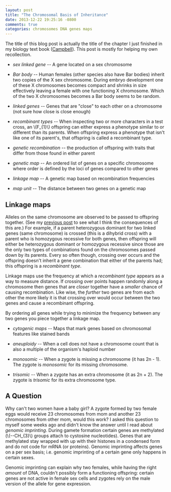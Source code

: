 ```yaml
---
layout: post
title: "The Chromosomal Basis of Inheritance"
date: 2013-12-22 19:25:16 -0800
comments: true
categories: chromosomes DNA genes maps
---
```


The title of this blog post is actually the title of the chapter I just finished in my biology text book ([Campbell][0]). This post is mostly for helping my own recollection.

-   *sex linked gene* -- A gene located on a sex chromosome

-   *Bar body* -- Human females (other species also have Bar bodies) inherit two copies of the X sex chromosome. During embryo development one of these X chromosomes becomes compact and shrinks in size effectively leaving a female with one functioning X chromosome. Which of the two X chromosomes becomes a Bar body seems to be random.

-   *linked genes* -- Genes that are "close" to each other on a chromosome (not sure how close is close enough)

-   *recombinant types* -- When inspecting two or more characters in a test cross, an \\(F\_{1}\\) offspring can either express a phenotype similar to or different than its parents. When offspring express a phenotype that isn't like one of its parent's, that offspring is called a recombinant type.

-   *genetic recombination* -- the production of offspring with traits that differ from those found in either parent

-   *genetic map* -- An ordered list of genes on a specific chromosome where order is defined by the loci of genes compared to other genes

-   *linkage map* -- A genetic map based on recombination frequencies

-   *map unit* -- The distance between two genes on a genetic map

Linkage maps
------------
Alleles on the same chromosome are observed to be passed to offspring together. (See my [previous post][1] to see what I think the consequences of this are.) For example, if a parent heterozygous dominant for two linked genes (same chromosome) is crossed (this is a dihybrid cross) with a parent who is homozygous recessive for both genes, then offspring will either be heterozygous dominant or homozygous recessive since those are the only two types of combinations found on the chromosomes passed down by its parents. Every so often though, crossing over occurs
and the offspring doesn't inherit a gene combination that either of the parents had; this offspring is a _recombinant type_.

Linkage maps use the frequency at which a _recombinant type_ appears as a way to measure distance. If crossing over points happen randomly along a chromosome then genes that are _closer_ together have a _smaller_ chance of causing recombination. Like wise, the _further_ two genes are from each other the more likely it is that crossing over would occur between the two genes and cause a recombinant offspring.

By ordering all genes while trying to minimize the frequency between any two genes you piece together a linkage map.

-   *cytogenic maps* -- Maps that mark genes based on chromosomal features like stained bands

-   *aneuploidy*  -- When a cell does not have a chromosome count that is also a multiple of the organism's haploid number

-   *monosomic*  -- When a zygote is missing a chromosome (it has 2n - 1). The zygote is _monosomic_ for its missing chromosome.

-   *trisomic*  -- When a zygote has an extra chromosome (it as 2n + 2). The zygote is _trisomic_ for its extra chromosome type.

A Question
----------
Why can't two women have a baby girl? A zygote formed by two female eggs would receive 23 chromosomes from mom and another 23 chromosomes from other mom, would this work? I asked this question to myself some weeks ago and didn't know the answer until I read about *genomic imprinting*. During gamete formation certain genes are methylated (\\(--CH\_{3}\\) groups attach to cystosine nucleotides). Genes that are methylated stay wrapped with up with their histones in a condensed form and do not code for
mRNA (or proteins). Genomic imprinting affects genes on a per sex basis; i.e. genomic imprinting of a certain gene only happens in certain sexes.

Genomic imprinting can explain why two females, while having the right _amount_ of DNA, couldn't possibly form a functioning offspring: certain genes are not active in female sex cells and zygotes rely on the male version of the allele for gene expression.


[0]:http://www.abebooks.com/Campbell-Biology-9th-Edition-Jane-Reece/11395612429/bd?cm_mmc=gmc-_-gmc-_-PLA-_-v01
[1]:/blog/2013/12/21/reproductive-entropy/
